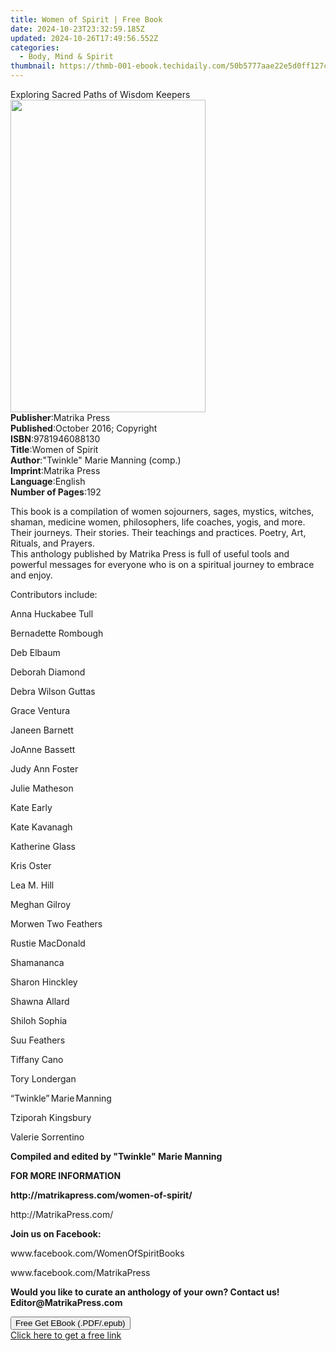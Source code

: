 ```yaml
---
title: Women of Spirit | Free Book
date: 2024-10-23T23:32:59.185Z
updated: 2024-10-26T17:49:56.552Z
categories:
  - Body, Mind & Spirit
thumbnail: https://thmb-001-ebook.techidaily.com/50b5777aae22e5d0ff127cbbc3a8901b246411d6146c7687b02e7f5be0508f47.jpg
---
```

<main id="book-container">
  <div class="flex flex-col">
    <div class="book-brief flex-1 py-6 px-4 sm:p-6 md:py-10 md:px-8">
      <!-- brief-->
      <div class="book-brief-main">
        Exploring Sacred Paths of Wisdom Keepers
      </div>
    </div>
    <div
      class="book-meta-info flex-1 grid gap-4 col-start-1 col-end-3 row-start-1 sm:mb-6 sm:grid-cols-4 lg:gap-6 lg:col-start-2 lg:row-end-6 lg:row-span-6 lg:mb-0"
    >
      <div
        class="book-meta-info-left place-content-center mt-4 p-4 text-sm leading-6 col-start-2 col-span-2 dark:text-slate-400"
      >
        <img
          class="w-full h-500 object-cover rounded-lg sm:h-255 sm:col-span-2 lg:col-span-full"
          src="https://img-001-ebook.techidaily.com/a9b87bf7c312d1ad5912f920658b788676c673322ea157246b649cc289e7f021.jpg"
          alt=""
          width="312"
          height="500"
        />
      </div>
      <div
        class="book-meta-info-right mt-2 col-start-1 row-start-2 col-span-3 self-center"
      >
        <!-- meta data  -->
        <div class="flex flex-col px-4 md:px-8">
          <div class="flex-1">
            <strong>Publisher</strong>:<span class="px-2">Matrika Press</span>
          </div>
          <div class="flex-1">
            <strong>Published</strong>:<span class="px-2"
              >October 2016; Copyright</span
            >
          </div>
          <div class="flex-1">
            <strong>ISBN</strong>:<span class="px-2">9781946088130</span>
          </div>
          <div class="flex-1">
            <strong>Title</strong>:<span class="px-2">Women of Spirit</span>
          </div>
          <div class="flex-1">
            <strong>Author</strong>:<span class="px-2"
              >&quot;Twinkle&quot; Marie Manning (comp.)</span
            >
          </div>
          <div class="flex-1">
            <strong>Imprint</strong>:<span class="px-2">Matrika Press</span>
          </div>
          <div class="flex-1">
            <strong>Language</strong>:<span class="px-2">English</span>
          </div>
          <div class="flex-1">
            <strong>Number of Pages</strong>:<span class="px-2">192</span>
          </div>
        </div>
      </div>
    </div>
    <div class="book-description flex-1 py-6 px-4 sm:p-6 md:py-10 md:px-8">
      <div class="book-description-main">
        <div accordion-content="" id="description">
          <p>
            This book is a compilation of women sojourners, sages, mystics,
            witches, shaman, medicine women, philosophers, life coaches, yogis,
            and more. Their journeys. Their stories. Their teachings and
            practices. Poetry, Art, Rituals, and Prayers.&nbsp;<br />This
            anthology published by Matrika Press is full of useful tools and
            powerful messages for everyone who is on a spiritual journey to
            embrace and enjoy.
          </p>
          <p>Contributors include:</p>
          <p>Anna Huckabee Tull</p>
          <p>Bernadette Rombough</p>
          <p>Deb Elbaum</p>
          <p>Deborah Diamond</p>
          <p>Debra Wilson Guttas</p>
          <p>Grace Ventura</p>
          <p>Janeen Barnett</p>
          <p>JoAnne Bassett</p>
          <p>Judy Ann Foster</p>
          <p>Julie Matheson</p>
          <p>Kate Early</p>
          <p>Kate Kavanagh</p>
          <p>Katherine Glass</p>
          <p>Kris Oster</p>
          <p>Lea M. Hill</p>
          <p>Meghan Gilroy</p>
          <p>Morwen Two Feathers</p>
          <p>Rustie MacDonald</p>
          <p>Shamananca</p>
          <p>Sharon Hinckley</p>
          <p>Shawna Allard</p>
          <p>Shiloh Sophia</p>
          <p>Suu Feathers</p>
          <p>Tiffany Cano</p>
          <p>Tory Londergan</p>
          <p>“Twinkle” Marie Manning</p>
          <p>Tziporah Kingsbury</p>
          <p>Valerie Sorrentino</p>
          <p><strong>Compiled and edited by "Twinkle" Marie Manning</strong></p>
          <p><strong>FOR MORE INFORMATION&nbsp;</strong></p>
          <p><strong>http://matrikapress.com/women-of-spirit/</strong></p>
          <p>http://MatrikaPress.com/</p>
          <p><strong>Join us on Facebook:</strong></p>
          <p>www.facebook.com/WomenOfSpiritBooks</p>
          <p>www.facebook.com/MatrikaPress</p>
          <p>
            <strong
              >Would you like to curate an anthology of your own? Contact us!
              Editor@MatrikaPress.com</strong
            >
          </p>
        </div>
        <div class="accordion-fader"></div>
      </div>
    </div>
    <div class="book-excerpts flex-1 py-6 px-4 sm:p-6 md:py-10 md:px-8"></div>
    <div
      class="book-about-author flex-1 py-6 px-4 sm:p-6 md:py-10 md:px-8"
    ></div>
    <div class="book-free-get flex-1 py-6 px-4 sm:p-6 md:py-10 md:px-8">
      <button
        id="btn-free-get"
        class="bg-blue-500 hover:bg-blue-700 text-white font-bold py-2 px-4 rounded"
      >
        Free Get EBook (.PDF/.epub)
      </button>
      <div id="countdown-display" class="px-2 text-lg mt-2"></div>
      <a
        id="free-link"
        class="hidden bg-blue-500 hover:bg-blue-700 text-white font-bold py-2 px-4 rounded"
        href="https://www.ebooks.com/en-us/book/209845635/women-of-spirit/twinkle-marie-manning/"
        target="_blank"
        >Click here to get a free link</a
      >
    </div>
    <script>
      let countdownTime = 0;
      let countdownInterval = null;
      document
        .getElementById('btn-free-get')
        .addEventListener('click', startCountdown);
      function startCountdown() {
        countdownTime = new Date().getTime() + 60000 * 3;
        countdownInterval = setInterval(updateCountdown, 1000);
        document.getElementById('btn-free-get').disabled = true;
        document
          .getElementById('btn-free-get')
          .classList.add('bg-gray-500', 'cursor-not-allowed');
      }
      function updateCountdown() {
        let currentTime = new Date().getTime();
        let timeLeft = countdownTime - currentTime;
        let secondsLeft = Math.floor(timeLeft / 1000);
        document.getElementById('countdown-display').innerHTML =
          `Remaining time: ${secondsLeft} seconds.`;
        if (secondsLeft <= 0) {
          clearInterval(countdownInterval);
          document.getElementById('btn-free-get').classList.add('hidden');
          document.getElementById('free-link').classList.remove('hidden');
          document.getElementById('countdown-display').innerHTML = '';
        }
      }
    </script>
  </div>
</main>

<ins class="adsbygoogle"
      style="display:block"
      data-ad-client="ca-pub-7571918770474297"
      data-ad-slot="8358498916"
      data-ad-format="auto"
      data-full-width-responsive="true"></ins>
    